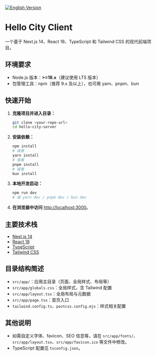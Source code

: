 [![English Version](https://img.shields.io/badge/Docs-English-green?style=flat-square)](./README.md)

# Hello City Client

一个基于 Next.js 14、React 18、TypeScript 和 Tailwind CSS 的现代前端项目。

## 环境要求

- Node.js 版本：**>=18.x**（建议使用 LTS 版本）
- 包管理工具：npm（推荐 9.x 及以上），也可用 yarn、pnpm、bun

## 快速开始

1. **克隆项目并进入目录：**

   ```bash
   git clone <your-repo-url>
   cd hello-city-server
   ```

2. **安装依赖：**

   ```bash
   npm install
   # 或者
   yarn install
   # 或者
   pnpm install
   # 或者
   bun install
   ```

3. **本地开发启动：**

   ```bash
   npm run dev
   # 或 yarn dev / pnpm dev / bun dev
   ```

4. **在浏览器中访问** [http://localhost:3000](http://localhost:3000)。

## 主要技术栈

- [Next.js 14](https://nextjs.org/)
- [React 18](https://react.dev/)
- [TypeScript](https://www.typescriptlang.org/)
- [Tailwind CSS](https://tailwindcss.com/)

## 目录结构简述

- `src/app/`：应用主目录（页面、全局样式、布局等）
- `src/app/globals.css`：全局样式，含 Tailwind 配置
- `src/app/layout.tsx`：全局布局与元数据
- `src/app/page.tsx`：首页入口
- `tailwind.config.ts`、`postcss.config.mjs`：样式相关配置

## 其他说明

- 如需自定义字体、favicon、SEO 信息等，请在 `src/app/fonts/`、`src/app/layout.tsx`、`src/app/favicon.ico` 等文件中修改。
- TypeScript 配置见 `tsconfig.json`。
